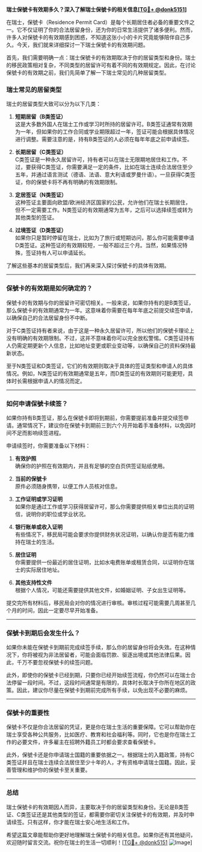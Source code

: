 **瑞士保號卡有效期多久？深入了解瑞士保號卡的相关信息[[TG💪+ @donk5151](https://t.me/s/donk5151)]**

在瑞士，保號卡（Residence Permit Card）是每个长期居住者必备的重要文件之一。它不仅证明了你的合法居留身份，还为你的日常生活提供了诸多便利。然而，许多人对保號卡的有效期感到困惑，不知道这张小小的卡片究竟能够陪伴自己多久。今天，我们就来详细探讨一下瑞士保號卡的有效期问题。

首先，我们需要明确一点：瑞士保號卡的有效期取决于你的居留类型和身份。瑞士的移民政策相对复杂，不同类型的居留许可有着不同的有效期规定。因此，在讨论保號卡的有效期之前，我们先简单了解一下瑞士常见的几种居留类型。

### 瑞士常见的居留类型

瑞士的居留类型大致可以分为以下几类：

1. **短期居留（B类签证）**  
   这是大多数外国人在瑞士工作或学习时所持的居留许可。B类签证通常有效期为一年，但如果你的工作合同或学业期限超过一年，签证可能会根据具体情况进行调整。需要注意的是，持有B类签证的人必须在每年年底之前申请续签。

2. **长期居留（C类签证）**  
   C类签证是一种永久居留许可，持有者可以在瑞士无限期地居住和工作。不过，要获得C类签证，你需要满足一定的条件，比如在瑞士连续合法居住至少五年，并通过语言测试（德语、法语、意大利语或罗曼什语）。一旦获得C类签证，你的保號卡将不再有明确的有效期限制。

3. **定居签证（N类签证）**  
   这种签证主要面向欧盟/欧洲经济区国家的公民，允许他们在瑞士长期居住，但不一定需要工作。N类签证的有效期通常为五年，之后可以选择续签或转为其他类型的签证。

4. **过境签证（D类签证）**  
   如果你只是暂时停留在瑞士，比如为了旅行或短期访问，那么你可能需要申请D类签证。这种签证的有效期较短，一般不超过三个月。当然，如果情况特殊，签证持有人可以申请延长。

了解这些基本的居留类型后，我们再来深入探讨保號卡的具体有效期。

---

### 保號卡的有效期是如何确定的？

保號卡的有效期与你的居留许可密切相关。一般来说，如果你持有的是B类签证，那么保號卡的有效期通常为一年。这意味着你需要在每年年底之前提交续签申请，以确保自己的合法居留身份不中断。

对于C类签证持有者来说，由于这是一种永久居留许可，所以他们的保號卡理论上没有明确的有效期限制。不过，这并不意味着你可以完全放松警惕。C类签证持有人仍需定期更新个人信息，比如地址变更或职业变动等，以确保自己的资料保持最新状态。

至于N类签证和D类签证，它们的有效期则取决于具体的签证类型和申请人的具体情况。例如，N类签证的有效期通常是五年，而D类签证的有效期则可能更短，具体时长需根据申请人的情况而定。

---

### 如何申请保號卡续签？

如果你持有B类签证，那么在保號卡即将到期前，你需要提前准备并提交续签申请。通常情况下，建议你在保號卡到期前三到六个月开始着手准备材料，以免因时间不足而影响续签进程。

申请续签时，你需要准备以下材料：

1. **有效护照**  
   确保你的护照在有效期内，并且有足够的空白页供签证贴纸使用。

2. **当前的保號卡**  
   原件必须随身携带，以便工作人员核对信息。

3. **工作证明或学习证明**  
   如果你是通过工作或学习获得居留许可，那么你需要提供相关单位出具的证明信，说明你的职位或学业状况。

4. **银行账单或收入证明**  
   有些情况下，移民局可能会要求你提供财务状况证明，以确认你是否有能力维持在瑞士的生活。

5. **居住证明**  
   你需要提供一份最近的居住证明，比如水电费账单或租赁合同，以证明你在瑞士的实际居住地址。

6. **其他支持性文件**  
   根据个人情况，可能还需要提供其他文件，如婚姻证明、子女出生证明等。

提交完所有材料后，移民局会对你的情况进行审核。审核过程可能需要几周甚至几个月的时间，因此一定要尽早开始准备。

---

### 保號卡到期后会发生什么？

如果你未能在保號卡到期前完成续签手续，那么你的居留身份将会失效。在这种情况下，你将被视为非法居留者，可能会面临罚款、驱逐出境或其他法律后果。因此，千万不要忽视保號卡的续签问题。

此外，即使你的保號卡已经到期，只要你已经开始续签流程，你仍然可以在瑞士合法停留一段时间。不过，这段时间通常是有限的，具体时长取决于你所在地区的政策。因此，建议你尽量在保號卡到期前完成所有手续，以免出现不必要的麻烦。

---

### 保號卡的重要性

保號卡不仅是你合法居留的凭证，更是你在瑞士生活的重要保障。它可以帮助你在瑞士享受各种公共服务，比如医疗、教育和社会福利等。同时，它也是你在瑞士工作的必要文件，许多雇主在招聘外籍员工时都会要求查看保號卡。

此外，保號卡还是你申请瑞士国籍的重要依据之一。根据瑞士的入籍政策，持有C类签证并且在瑞士连续合法居住至少十年的人，才有资格申请瑞士国籍。因此，妥善管理和维护你的保號卡至关重要。

---

### 总结

瑞士保號卡的有效期因人而异，主要取决于你的居留类型和身份。无论是B类签证、C类签证还是其他类型的签证，都需要你密切关注保號卡的有效期，并及时申请续签。只有这样，你才能在瑞士安心地生活和工作。

希望这篇文章能帮助你更好地理解瑞士保號卡的相关信息。如果你还有其他疑问，欢迎随时留言交流。祝你在瑞士的生活一切顺利！[[TG💪+ @donk5151](https://t.me/s/donk5151) ![Image](https://i.postimg.cc/rwNCRYN7/Snipaste-2025-04-30-17-27-05.png)]